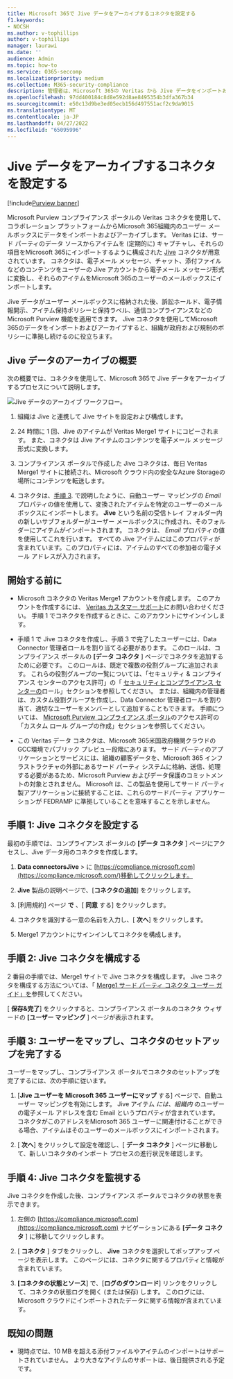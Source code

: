 ```yaml
---
title: Microsoft 365で Jive データをアーカイブするコネクタを設定する
f1.keywords:
- NOCSH
ms.author: v-tophillips
author: v-tophillips
manager: laurawi
ms.date: ''
audience: Admin
ms.topic: how-to
ms.service: O365-seccomp
ms.localizationpriority: medium
ms.collection: M365-security-compliance
description: 管理者は、Microsoft 365の Veritas から Jive データをインポートおよびアーカイブするためのコネクタを設定できます。 このコネクタを使用すると、Microsoft 365でサード パーティのデータをアーカイブできるため、訴訟ホールド、コンテンツ検索、アイテム保持ポリシーなどのコンプライアンス機能を使用して、組織のサード パーティのデータを管理できます。
ms.openlocfilehash: 97dd400184c8d8e592d8ae8495354b3dfa367b34
ms.sourcegitcommit: e50c13d9be3ed05ecb156d497551acf2c9da9015
ms.translationtype: MT
ms.contentlocale: ja-JP
ms.lasthandoff: 04/27/2022
ms.locfileid: "65095996"
---
```

# <a name="set-up-a-connector-to-archive-jive-data"></a>Jive データをアーカイブするコネクタを設定する

[!include[Purview banner](../includes/purview-rebrand-banner.md)]

Microsoft Purview コンプライアンス ポータルの Veritas コネクタを使用して、コラボレーション プラットフォームからMicrosoft 365組織内のユーザー メールボックスにデータをインポートおよびアーカイブします。 Veritas には、サード パーティのデータ ソースからアイテムを (定期的に) キャプチャし、それらの項目をMicrosoft 365にインポートするように構成された [Jive](https://globanet.com/jive/) コネクタが用意されています。 コネクタは、電子メール メッセージ、チャット、添付ファイルなどのコンテンツをユーザーの Jive アカウントから電子メール メッセージ形式に変換し、それらのアイテムをMicrosoft 365のユーザーのメールボックスにインポートします。

Jive データがユーザー メールボックスに格納された後、訴訟ホールド、電子情報開示、アイテム保持ポリシーと保持ラベル、通信コンプライアンスなどの Microsoft Purview 機能を適用できます。 Jive コネクタを使用してMicrosoft 365のデータをインポートおよびアーカイブすると、組織が政府および規制のポリシーに準拠し続けるのに役立ちます。

## <a name="overview-of-archiving-jive-data"></a>Jive データのアーカイブの概要

次の概要では、コネクタを使用して、Microsoft 365で Jive データをアーカイブするプロセスについて説明します。

![Jive データのアーカイブ ワークフロー。](../media/JiveConnectorWorkflow.png)

1. 組織は Jive と連携して Jive サイトを設定および構成します。

2. 24 時間に 1 回、Jive のアイテムが Veritas Merge1 サイトにコピーされます。 また、コネクタは Jive アイテムのコンテンツを電子メール メッセージ形式に変換します。

3. コンプライアンス ポータルで作成した Jive コネクタは、毎日 Veritas Merge1 サイトに接続され、Microsoft クラウド内の安全なAzure Storageの場所にコンテンツを転送します。

4. コネクタは、[手順 3](#step-3-map-users-and-complete-the-connector-setup). で説明したように、自動ユーザー マッピングの *Email* プロパティの値を使用して、変換されたアイテムを特定のユーザーのメールボックスにインポートします。 **Jive** という名前の受信トレイ フォルダー内の新しいサブフォルダーがユーザー メールボックスに作成され、そのフォルダーにアイテムがインポートされます。 コネクタは、 *Email* プロパティの値を使用してこれを行います。 すべての Jive アイテムにはこのプロパティが含まれています。このプロパティには、アイテムのすべての参加者の電子メール アドレスが入力されます。

## <a name="before-you-begin"></a>開始する前に

- Microsoft コネクタの Veritas Merge1 アカウントを作成します。 このアカウントを作成するには、 [Veritas カスタマー サポート](https://www.veritas.com/content/support/)にお問い合わせください。 手順 1 でコネクタを作成するときに、このアカウントにサインインします。

- 手順 1 で Jive コネクタを作成し、手順 3 で完了したユーザーには、Data Connector 管理者ロールを割り当てる必要があります。 このロールは、コンプライアンス ポータルの **[データ コネクタ** ] ページでコネクタを追加するために必要です。 このロールは、既定で複数の役割グループに追加されます。 これらの役割グループの一覧については、「セキュリティ & コンプライアンス センターのアクセス許可」の「 [セキュリティとコンプライアンス センターの](../security/office-365-security/permissions-in-the-security-and-compliance-center.md#roles-in-the-security--compliance-center)ロール」セクションを参照してください。 または、組織内の管理者は、カスタム役割グループを作成し、Data Connector 管理者ロールを割り当て、適切なユーザーをメンバーとして追加することもできます。 手順については、 [Microsoft Purview コンプライアンス ポータル](microsoft-365-compliance-center-permissions.md#create-a-custom-role-group)のアクセス許可の「カスタム ロール グループの作成」セクションを参照してください。

- この Veritas データ コネクタは、Microsoft 365米国政府機関クラウドのGCC環境でパブリック プレビュー段階にあります。 サード パーティのアプリケーションとサービスには、組織の顧客データを、Microsoft 365 インフラストラクチャの外部にあるサード パーティ システムに格納、送信、処理する必要があるため、Microsoft Purview およびデータ保護のコミットメントの対象とされません。 Microsoft は、この製品を使用してサード パーティ製アプリケーションに接続することは、これらのサードパーティ アプリケーションが FEDRAMP に準拠していることを意味することを示しません。

## <a name="step-1-set-up-the-jive-connector"></a>手順 1: Jive コネクタを設定する

最初の手順では、コンプライアンス ポータルの **[データ コネクタ** ] ページにアクセスし、Jive データ用のコネクタを作成します。

1. **Data connectorsJive** >  に [https://compliance.microsoft.com](https://compliance.microsoft.com/)移動してクリックします。

2. **Jive** 製品の説明ページで、[**コネクタの追加**] をクリックします。

3. [利用規約] ページ **で** 、[ **同意** する] をクリックします。

4. コネクタを識別する一意の名前を入力し、[ **次へ**] をクリックします。

5. Merge1 アカウントにサインインしてコネクタを構成します。

## <a name="step-2-configure-the-jive-connector"></a>手順 2: Jive コネクタを構成する

2 番目の手順では、Merge1 サイトで Jive コネクタを構成します。 Jive コネクタを構成する方法については、「 [Merge1 サード パーティ コネクタ ユーザー ガイド」を](https://docs.ms.merge1.globanetportal.com/Merge1%20Third-Party%20Connectors%20Jive%20User%20Guide.pdf)参照してください。

[ **保存&完了**] をクリックすると、コンプライアンス ポータルのコネクタ ウィザードの **[ユーザー マッピング** ] ページが表示されます。

## <a name="step-3-map-users-and-complete-the-connector-setup"></a>手順 3: ユーザーをマップし、コネクタのセットアップを完了する

ユーザーをマップし、コンプライアンス ポータルでコネクタのセットアップを完了するには、次の手順に従います。

1. [**Jive ユーザーを Microsoft 365 ユーザーにマップ** する] ページで、自動ユーザー マッピングを有効にします。 Jive アイテム *には、組織内* のユーザーの電子メール アドレスを含む Email というプロパティが含まれています。 コネクタがこのアドレスをMicrosoft 365 ユーザーに関連付けることができる場合、アイテムはそのユーザーのメールボックスにインポートされます。

2. [ **次へ**] をクリックして設定を確認し、[ **データ コネクタ** ] ページに移動して、新しいコネクタのインポート プロセスの進行状況を確認します。

## <a name="step-4-monitor-the-jive-connector"></a>手順 4: Jive コネクタを監視する

Jive コネクタを作成した後、コンプライアンス ポータルでコネクタの状態を表示できます。

1. 左側の [https://compliance.microsoft.com](https://compliance.microsoft.com) ナビゲーションにある **[データ コネクタ** ] に移動してクリックします。

2. [ **コネクタ** ] タブをクリックし、 **Jive** コネクタを選択してポップアップ ページを表示します。 このページには、コネクタに関するプロパティと情報が含まれています。

3. **[コネクタの状態とソース**] で、[**ログのダウンロード**] リンクをクリックして、コネクタの状態ログを開く (または保存) します。 このログには、Microsoft クラウドにインポートされたデータに関する情報が含まれています。

## <a name="known-issues"></a>既知の問題

- 現時点では、10 MB を超える添付ファイルやアイテムのインポートはサポートされていません。 より大きなアイテムのサポートは、後日提供される予定です。